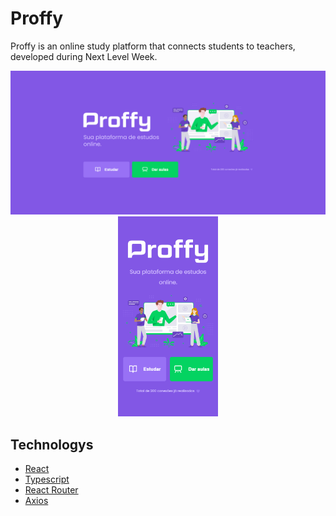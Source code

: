 # Proffy

Proffy is an online study platform that connects students to teachers, developed during Next Level Week.

<p align="center">
  <img src="./src/assets/desktop.png" alt="Thumbnail-desktop" width="700">
  <img src="./src/assets/mobile.png" alt="Thumbnail-mobile" height="320">
</p>

## Technologys

- [React](https://github.com/facebook/react)
- [Typescript](https://github.com/microsoft/TypeScript)
- [React Router](https://github.com/ReactTraining/react-router)
- [Axios](https://github.com/ReactTraining/react-router)
